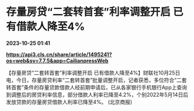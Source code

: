# 存量房贷“二套转首套”利率调整开启 已有借款人降至4%

**2023-10-25 01:41**

**https://api3.cls.cn/share/article/1495241?os=web&sv=7.7.5&app=CailianpressWeb**

【存量房贷“二套转首套”利率调整开启 已有借款人降至4%】财联社10月25日电，今日，存量房贷利率“二套转首套”批量调整开启，记者获悉，多位符合“二套转首套”条件的存量贷款借款人经前期申请后，已从各家银行手机银行App上查询到调整后的房贷利率信息，部分借款人利率已降至4.2%，个别2022年5月14日后发放贷款的存量房贷借款人利率已降至4%。 (北京商报)